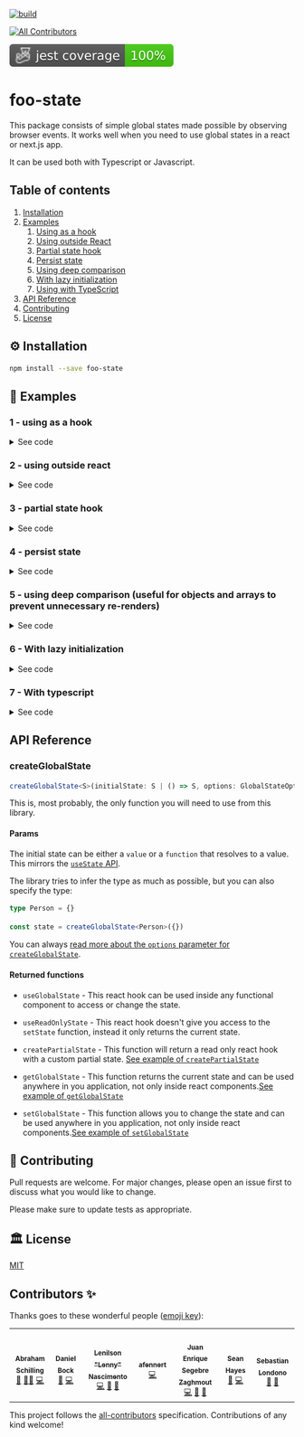 [![build](https://github.com/foobaragency/react-global-state/actions/workflows/build.yml/badge.svg)](https://github.com/foobaragency/react-global-state/actions/workflows/build.yml)
<!-- ALL-CONTRIBUTORS-BADGE:START - Do not remove or modify this section -->
[![All Contributors](https://img.shields.io/badge/all_contributors-7-orange.svg?style=flat-square)](#contributors-)
<!-- ALL-CONTRIBUTORS-BADGE:END -->
![Total coverage](./badges/coverage-jest%20coverage.svg)
# foo-state 

This package consists of simple global states made possible by observing browser events. It works well when you need to use global states in a react or next.js app.

It can be used both with Typescript or Javascript.

## Table of contents

1. [Installation](#⚙️-installation)
2. [Examples](#🔌-examples)
    1. [Using as a hook](#1---using-as-a-hook)
    2. [Using outside React](#2---using-outside-react)
    3. [Partial state hook](#3---partial-state-hook)
    4. [Persist state](#4---persist-state)
    5. [Using deep comparison](#5---using-deep-comparison-useful-for-objects-and-arrays-to-prevent-unnecessary-re-renders)
    6. [With lazy initialization](#6---with-lazy-initialization)
    7. [Using with TypeScript](#7---with-typescript)
3. [API Reference](#api-reference)
4. [Contributing](#👥-contributing)
5. [License](#🏛-license)

## ⚙️ Installation

```bash
npm install --save foo-state
```

## 🔌 Examples

### 1 - using as a hook
<details>
  <summary>See code</summary>

  ```jsx
  import { createGlobalState } from "foo-state"

  const initialState = 0

  const { useGlobalState } = createGlobalState(initialState)

  const Counter = () => {
    const [count, setCount] = useGlobalState()

    const increment = () => {
      setCount(count + 1)
    }

    const decrement = () => {
      // you can also use callback functions
      setCount((state) => {
        if (state > 0) {
          return state - 1
        }

        return state
      })
    }

    return (
      <div>
        <button onClick={decrement}>-</button>
        <span>{count}</span>
        <button onClick={increment}>+</button>
      </div>
    )
  }
  ```
</details>

### 2 - using outside react

<details>
  <summary>See code</summary>

  ```jsx
  import { createGlobalState } from "foo-state"

  const initialState = 0

  const { useGlobalState, setGlobalState } = createGlobalState(initialState)

  function setInitialState() {
    setTimeout(() => {
      setGlobalState(10_000)
    }, 2_000)
  }

  const Counter = () => {
    const [count, setCount] = useGlobalState()

    useEffect(() => {
      setInitialState()
    }, [])

    const decrement = () => {
      setCount(count - 1)
    }

    const increment = () => {
      setCount(count + 1)
    }

    return (
      <div>
        <button onClick={decrement}>-</button>
        <span>{count}</span>
        <button onClick={increment}>+</button>
      </div>
    )
  }
  ```
</details>

### 3 - partial state hook

<details>
  <summary>See code</summary>

  ```jsx
  import { createGlobalState } from "foo-state"

  const initialState = {
      firstName: "John",
      lastName: "Doe",
      age: 43
  }

  const { createPartialState } = createGlobalState(initialState)

  const useAge = createPartialState(state => state.age)

  const Age = () => {
      const age = useAge()

      return (
          <div>{age}</div>
      )
  }
  ```
</details>

### 4 - persist state

<details>
  <summary>See code</summary>

  ```jsx
  import { createGlobalState } from "foo-state"

  const initialState = {
      firstName: "John",
      lastName: "Doe",
      age: 43
  }

  const { useGlobalState } = createGlobalState(initialState, {
    persistence: {
        key: "x-storage-key",
        // optional, defaults to localStorage
        // localStorage or sessionStorage
        type: "localStorage",
    }
  })

  const Person = () => {
      const [person, setPerson] = useGlobalState()

      function onChange(e){
        const {name, value} = e.target

        setPerson({
          ...person,
          [name]: value
        })
      }

      return (
          <div>
            <label>
              First Name
              <br />
            <input name="firstName" value={person.firstName} onChange={onChange} />
            </label>
            <label>
              Last Name
              <br />
            <input name="lastName" value={person.lastName} onChange={onChange} />
            </label>
            <label>
              Age
              <br />
            <input name="age" value={person.age} onChange={onChange} />
            </label>
          </div>
      )
  }
  ```
</details>

### 5 - using deep comparison (useful for objects and arrays to prevent unnecessary re-renders)

<details>
  <summary>See code</summary>

  ```jsx
  import { createGlobalState } from "foo-state"

  const initialState = {
    firstName: "John",
    lastName: "Doe",
    age: 43,
  }

  const { useGlobalState } = createGlobalState(initialState)

  const Profile = () => {
    const [state, setState] = useGlobalState()

    function invertNames() {
      const newState = {
        firstName: "Doe",
        lastName: "John",
        age: 43,
      }
      setState(newState, { deepCompare: true })
    }

    return (
      <div>
        <p>First Name: {state.firstName}</p>
        <p>Last Name: {state.lastName}</p>
        <p>Age: {state.age}</p>
        <button onClick={invertNames}>Click me!</button>
      </div>
    )
  }
  ```
</details>

### 6 - With lazy initialization

<details>
  <summary>See code</summary>

  ```jsx
  function heavyCalculation() {
    const user = {
      name: 'John',
      birthday: new Date('1995-03-15')
    }

    // let's pretend we're getting a correct age here
    const age = new Date().getFullYear() - user.birthday.getFullYear()

    return {
      name: user.name,
      age,
    }
  }


  const {useGlobalState} = createGlobalState(heavyCalculation)

  const Profile = () => {
    const [state] = useGlobalState()

    return (
      <div>
        <p>Name: {state.name}</p>
        <p>Age: {state.age}</p>
      </div>
    )
  }
  ```
</details>

### 7 - With typescript

<details>
  <summary>See code</summary>

  ```tsx
  import { createGlobalState } from "foo-state"

  type Person = {
    firstName: string
    lastName: string
    age: number
  }

  const { useGlobalState } = createGlobalState<Person>({
    firstName: "John",
    lastName: "Doe",
    // string is not assignable to type number
    age: "43"
  })

  const Profile = () => {
      const [state, setState] = useGlobalState()

      function invertNames() {
          const newState = {
              firstName: "Doe",
              lastName: "John",
              age: 43,
          }
          setState(newState, {deepCompare: true})
      }

      return (
          <div>
              <p>First Name: {state.firstName}</p>
              <p>Last Name: {state.lastName}</p>
              <p>Age: {state.age}</p>
              <button onClick={invertNames}>Click me!</button>
          </div>
      )
  }
  ```
</details>

## API Reference

### createGlobalState

```ts
createGlobalState<S>(initialState: S | () => S, options: GlobalStateOptions): GlobalState
```

This is, most probably, the only function you will need to use from this library.
#### Params
The initial state can be either a `value` or a `function` that resolves to a value. This mirrors the [`useState` API](https://reactjs.org/docs/hooks-reference.html#usestate).

The library tries to infer the type as much as possible, but you can also specify the type:

```ts
type Person = {}

const state = createGlobalState<Person>({})
```

You can always [read more about the `options` parameter for `createGlobalState`](./docs/interfaces/GlobalStateOptions.md).

#### Returned functions

+ `useGlobalState` - This react hook can be used inside any functional component to access or change the state.

+ `useReadOnlyState` - This react hook doesn't give you access to the `setState` function, instead it only returns the current state.

+ `createPartialState` - This function will return a read only react hook with a custom partial state. [See example of `createPartialState`](#3---partial-state-hook)

+ `getGlobalState` - This function returns the current state and can be used anywhere in you application, not only inside react components.[See example of `getGlobalState`](#2---using-outside-react)

+ `setGlobalState` - This function allows you to change the state and can be used anywhere in you application, not only inside react components.[See example of `setGlobalState`](#2---using-outside-react)

## 👥 Contributing

Pull requests are welcome. For major changes, please open an issue first to discuss what you would like to change.

Please make sure to update tests as appropriate.

## 🏛 License

[MIT](https://choosealicense.com/licenses/mit/)
## Contributors ✨

Thanks goes to these wonderful people ([emoji key](https://allcontributors.org/docs/en/emoji-key)):

<!-- ALL-CONTRIBUTORS-LIST:START - Do not remove or modify this section -->
<!-- prettier-ignore-start -->
<!-- markdownlint-disable -->
<table>
  <tr>
    <td align="center"><a href="https://github.com/n4bb12"><img src="https://avatars.githubusercontent.com/u/6810177?v=4?s=100" width="100px;" alt=""/><br /><sub><b>Abraham Schilling</b></sub></a><br /><a href="#design-n4bb12" title="Design">🎨</a> <a href="#mentoring-n4bb12" title="Mentoring">🧑‍🏫</a> <a href="https://github.com/foobaragency/foo-state/commits?author=n4bb12" title="Code">💻</a></td>
    <td align="center"><a href="https://github.com/kaiserbock"><img src="https://avatars.githubusercontent.com/u/730195?v=4?s=100" width="100px;" alt=""/><br /><sub><b>Daniel Bock</b></sub></a><br /><a href="#design-kaiserbock" title="Design">🎨</a> <a href="https://github.com/foobaragency/foo-state/commits?author=kaiserbock" title="Code">💻</a></td>
    <td align="center"><a href="https://leniac.dev"><img src="https://avatars.githubusercontent.com/u/7433159?v=4?s=100" width="100px;" alt=""/><br /><sub><b>Lenilson "Lenny" Nascimento</b></sub></a><br /><a href="https://github.com/foobaragency/foo-state/commits?author=l-Leniac-l" title="Code">💻</a> <a href="https://github.com/foobaragency/foo-state/commits?author=l-Leniac-l" title="Documentation">📖</a> <a href="#maintenance-l-Leniac-l" title="Maintenance">🚧</a></td>
    <td align="center"><a href="https://github.com/afennert"><img src="https://avatars.githubusercontent.com/u/33861227?v=4?s=100" width="100px;" alt=""/><br /><sub><b>afennert</b></sub></a><br /><a href="https://github.com/foobaragency/foo-state/commits?author=afennert" title="Code">💻</a></td>
    <td align="center"><a href="https://github.com/Segebre"><img src="https://avatars.githubusercontent.com/u/10774915?v=4?s=100" width="100px;" alt=""/><br /><sub><b>Juan Enrique Segebre Zaghmout</b></sub></a><br /><a href="https://github.com/foobaragency/foo-state/commits?author=segebre" title="Code">💻</a> <a href="#maintenance-segebre" title="Maintenance">🚧</a> <a href="https://github.com/foobaragency/foo-state/commits?author=segebre" title="Documentation">📖</a></td>
    <td align="center"><a href="https://github.com/seanowenhayes"><img src="https://avatars.githubusercontent.com/u/3706358?v=4?s=100" width="100px;" alt=""/><br /><sub><b>Sean Hayes</b></sub></a><br /><a href="https://github.com/foobaragency/foo-state/commits?author=seanowenhayes" title="Documentation">📖</a> <a href="https://github.com/foobaragency/foo-state/commits?author=seanowenhayes" title="Code">💻</a></td>
    <td align="center"><a href="https://github.com/seblondono"><img src="https://avatars.githubusercontent.com/u/20850740?v=4?s=100" width="100px;" alt=""/><br /><sub><b>Sebastian Londono</b></sub></a><br /><a href="https://github.com/foobaragency/foo-state/pulls?q=is%3Apr+reviewed-by%3Aseblondono" title="Reviewed Pull Requests">👀</a> <a href="#ideas-seblondono" title="Ideas, Planning, & Feedback">🤔</a></td>
  </tr>
</table>

<!-- markdownlint-restore -->
<!-- prettier-ignore-end -->

<!-- ALL-CONTRIBUTORS-LIST:END -->

This project follows the [all-contributors](https://github.com/all-contributors/all-contributors) specification. Contributions of any kind welcome!